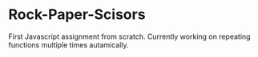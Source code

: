 # Rock-Paper-Scisors
First Javascript assignment from scratch.
Currently working on repeating functions multiple times autamically.
